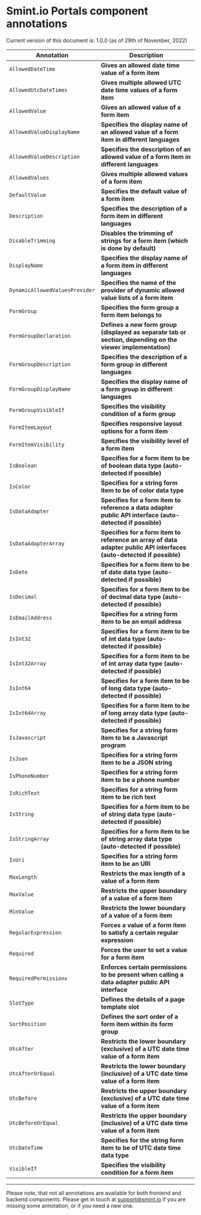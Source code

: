 Smint.io Portals component annotations
======================================

Current version of this document is: 1.0.0 (as of 29th of November, 2022)

| Annotation                         | Description                                                                                                                    |
|------------------------------------|--------------------------------------------------------------------------------------------------------------------------------|
| `AllowedDateTime`                  | **Gives an allowed date time value of a form item**                                                                            |
| `AllowedUtcDateTimes`              | **Gives multiple allowed UTC date time values of a form item**                                                                 |
| `AllowedValue`                     | **Gives an allowed value of a form item**                                                                                      |
| `AllowedValueDisplayName`          | **Specifies the display name of an allowed value of a form item in different languages**                                       |
| `AllowedValueDescription`          | **Specifies the description of an allowed value of a form item in different languages**                                        |
| `AllowedValues`                    | **Gives multiple allowed values of a form item**                                                                               |
| `DefaultValue`                     | **Specifies the default value of a form item**                                                                                 |
| `Description`                      | **Specifies the description of a form item in different languages**                                                            |
| `DisableTrimming`                  | **Disables the trimming of strings for a form item (which is done by default)**                                                |
| `DisplayName`                      | **Specifies the display name of a form item in different languages**                                                           |
| `DynamicAllowedValuesProvider`     | **Specifies the name of the provider of dynamic allowed value lists of a form item**                                           |
| `FormGroup`                        | **Specifies the form group a form item belongs to**                                                                            |
| `FormGroupDeclaration`             | **Defines a new form group (displayed as separate tab or section, depending on the viewer implementation)**                    |
| `FormGroupDescription`             | **Specifies the description of a form group in different languages**                                                           |
| `FormGroupDisplayName`             | **Specifies the display name of a form group in different languages**                                                          |
| `FormGroupVisibleIf`               | **Specifies the visibility condition of a form group**                                                                         |
| `FormItemLayout`                   | **Specifies responsive layout options for a form item**                                                                        |
| `FormItemVisibility`               | **Specifies the visibility level of a form item**                                                                              |
| `IsBoolean`                        | **Specifies for a form item to be of boolean data type (auto-detected if possible)**                                           |
| `IsColor`                          | **Specifies for a string form item to be of color data type**                                                                  |
| `IsDataAdapter`                    | **Specifies for a form item to reference a data adapter public API interface (auto-detected if possible)**                     |
| `IsDataAdapterArray`               | **Specifies for a form item to reference an array of  data adapter public API interfaces (auto-detected if possible)**         |
| `IsDate`                           | **Specifies for a form item to be of date data type (auto-detected if possible)**                                              |
| `IsDecimal`                        | **Specifies for a form item to be of decimal data type (auto-detected if possible)**                                           |
| `IsEmailAddress`                   | **Specifies for a string form item to be an email address**                                                                    |
| `IsInt32`                          | **Specifies for a form item to be of int data type (auto-detected if possible)**                                               |
| `IsInt32Array`                     | **Specifies for a form item to be of int array data type (auto-detected if possible)**                                         |
| `IsInt64`                          | **Specifies for a form item to be of long data type (auto-detected if possible)**                                              |
| `IsInt64Array`                     | **Specifies for a form item to be of long array data type (auto-detected if possible)**                                        |
| `IsJavascript`                     | **Specifies for a string form item to be a Javascript program**                                                                |
| `IsJson`                           | **Specifies for a string form item to be a JSON string**                                                                       |
| `IsPhoneNumber`                    | **Specifies for a string form item to be a phone number**                                                                      |
| `IsRichText`                       | **Specifies for a string form item to be rich text**                                                                           |
| `IsString`                         | **Specifies for a form item to be of string data type (auto-detected if possible)**                                            |
| `IsStringArray`                    | **Specifies for a form item to be of string array data type (auto-detected if possible)**                                      |
| `IsUri`                            | **Specifies for a string form item to be an URI**                                                                              |
| `MaxLength`                        | **Restricts the max length of a value of a form item**                                                                         |
| `MaxValue`                         | **Restricts the upper boundary of a value of a form item**                                                                     |
| `MinValue`                         | **Restricts the lower boundary of a value of a form item**                                                                     |
| `RegularExpression`                | **Forces a value of a form item to satisfy a certain regular expression**                                                      |
| `Required`                         | **Forces the user to set a value for a form item**                                                                             |
| `RequiredPermissions`              | **Enforces certain permissions to be present when calling a data adapter public API interface**                                |
| `SlotType`                         | **Defines the details of a page template slot**                                                                                |
| `SortPosition`                     | **Defines the sort order of a form item within its form group**                                                                |
| `UtcAfter`                         | **Restricts the lower boundary (exclusive) of a UTC date time value of a form item**                                           |
| `UtcAfterOrEqual`                  | **Restricts the lower boundary (inclusive) of a UTC date time value of a form item**                                           |
| `UtcBefore`                        | **Restricts the upper boundary (exclusive) of a UTC date time value of a form item**                                           |
| `UtcBeforeOrEqual`                 | **Restricts the upper boundary (inclusive) of a UTC date time value of a form item**                                           |
| `UtcDateTime`                      | **Specifies for the string form item to be of UTC date time data type**                                                        |
| `VisibleIf`                        | **Specifies the visibility condition for a form item**                                                                         |
---

Please note, that not all annotations are available for both frontend and backend components. 
Please get in touch at [support@smint.io](mailto:support@smint.io) if you are missing some annotation, or if you need a new one.